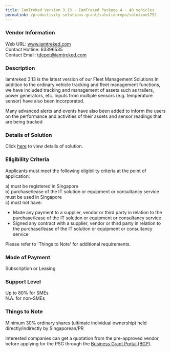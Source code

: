```yaml
---
title: IamTreked Version 3.13 - IamTreked Package 4 - 40 vehicles
permalink: /productivity-solutions-grant/solutionrepo/solution1752
---
```


### Vendor Information
Web URL: www.iamtreked.com <br>Contact Hotline: 63396535 <br>Contact Email: tdepot@iamtreked.com <br>

### Description

Iamtreked 3.13 is the latest version of our Fleet Management Solutions
In addition to the ordinary vehicle tracking and fleet management functions, we have included tracking and management of assets such as trailers, power generators, etc.  Inputs from multiple sensors (e.g. temperature sensor) have also been incorporated.

Many advanced alerts and events have also been added to inform the users on the performance and activities of their assets and sensor readings that are being tracked

### Details of Solution

Click <a href='https://www.gobusiness.gov.sg/images/psg/Desensitised_Zonje_20200139_Annex_3_Part_4.pdf' target='_blank'>here</a> to view details of solution.

### Eligibility Criteria

Applicants must meet the following eligibility criteria at the point of application:

a) must be registered in Singapore <br>
b) purchase/lease of the IT solution or equipment or consultancy service must be used in Singapore <br>
c) must not have:
- Made any payment to a supplier, vendor or third party in relation to the purchase/lease of the IT solution or equipment or consultancy service
- Signed any contract with a supplier, vendor or third party in relation to the purchase/lease of the IT solution or equipment or consultancy service

Please refer to 'Things to Note' for additional requirements.

### Mode of Payment
Subscription or Leasing

### Support Level
Up to 80% for SMEs <br>
N.A. for non-SMEs

### Things to Note
Minimum 30% ordinary shares (ultimate individual ownership) held directly/indirectly by Singaporean/PR

Interested companies can get a quotation from the pre-approved vendor, before applying for the PSG through the <a target='_blank' href='https://www.businessgrants.gov.sg/'>Business Grant Portal (BGP)</a>.
